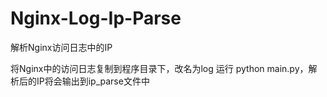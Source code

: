 # Nginx-Log-Ip-Parse
解析Nginx访问日志中的IP

将Nginx中的访问日志复制到程序目录下，改名为log
运行 python main.py，解析后的IP将会输出到ip_parse文件中
